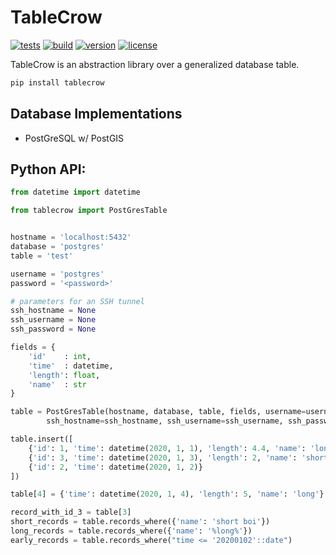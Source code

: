 # TableCrow 

[![tests](https://github.com/zacharyburnett/TableCrow/workflows/tests/badge.svg)](https://github.com/zacharyburnett/TableCrow/actions?query=workflow%3Atests)
[![build](https://github.com/zacharyburnett/TableCrow/workflows/build/badge.svg)](https://github.com/zacharyburnett/TableCrow/actions?query=workflow%3Abuild)
[![version](https://img.shields.io/pypi/v/tablecrow)](https://pypi.org/project/tablecrow)
[![license](https://img.shields.io/badge/license-MIT-yellow.svg)](https://opensource.org/licenses/MIT)

TableCrow is an abstraction library over a generalized database table.

```bash
pip install tablecrow
```

## Database Implementations
- PostGreSQL w/ PostGIS

## Python API:
```python
from datetime import datetime

from tablecrow import PostGresTable


hostname = 'localhost:5432'
database = 'postgres'
table = 'test'

username = 'postgres'
password = '<password>'

# parameters for an SSH tunnel
ssh_hostname = None
ssh_username = None
ssh_password = None

fields = {
    'id'    : int,
    'time'  : datetime,
    'length': float,
    'name'  : str
}

table = PostGresTable(hostname, database, table, fields, username=username, password=password,
        ssh_hostname=ssh_hostname, ssh_username=ssh_username, ssh_password=ssh_password)

table.insert([
    {'id': 1, 'time': datetime(2020, 1, 1), 'length': 4.4, 'name': 'long boi'},
    {'id': 3, 'time': datetime(2020, 1, 3), 'length': 2, 'name': 'short boi'},
    {'id': 2, 'time': datetime(2020, 1, 2)}
])

table[4] = {'time': datetime(2020, 1, 4), 'length': 5, 'name': 'long'}

record_with_id_3 = table[3]
short_records = table.records_where({'name': 'short boi'})
long_records = table.records_where({'name': '%long%'})
early_records = table.records_where("time <= '20200102'::date")
```
